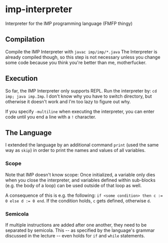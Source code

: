 # imp-interpreter

Interpreter for the IMP programming language (FMFP thingy)

## Compilation

Compile the IMP Interpreter with `javac imp/imp/*.java`
The Interpreter is already compiled though, so this step is not necessary unless you change some code because you think you're better than me, motherfucker.

## Execution

So far, the IMP Interpreter only supports REPL. Run the interpreter by: `cd imp; java imp.Imp`. I don't know why you have to switch directory, but otherwise it doesn't work and I'm too lazy to figure out why.

If you specify `-multiline` when executing the interpreter, you can enter code until you end a line with a `!` character.

## The Language

I extended the language by an additional command `print` (used the same way as `skip`) in order to print the names and values of all variables.

### Scope

Note that IMP doesn't know scope: Once initialized, a variable only dies when you close the interpreter, and variables defined within sub-blocks (e.g. the body of a loop) can be used outside of that loop as well.

A consequence of this is e.g. the following: `if <some condition> then c := 0 else d := 0 end`. If the condition holds, `c` gets defined, otherwise `d`.

### Semicola

If multiple instructions are added after one another, they need to be separated by semicola. This -- as specified by the language's grammar discussed in the lecture -- even holds for `if` and `while` statements. 
